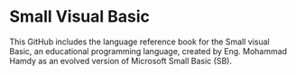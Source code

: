 # Small Visual Basic

This GitHub includes the language reference book for the Small visual Basic, an
educational programming language, created by Eng. Mohammad Hamdy as an evolved 
version of Microsoft Small Basic (SB).